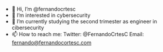 - 👋 Hi, I’m @fernandocrtesc
- 👀 I’m interested in cybersecurity
- 🌱 I’m currently studying the second trimester as engineer in cibersecurity
- 📫 How to reach me: Twitter: @FernandoCrtesC
                       Email: fernando@fernandocortesc.com

<!---
fernandocrtesc/fernandocrtesc is a ✨ special ✨ repository because its `README.md` (this file) appears on your GitHub profile.
You can click the Preview link to take a look at your changes.
--->
